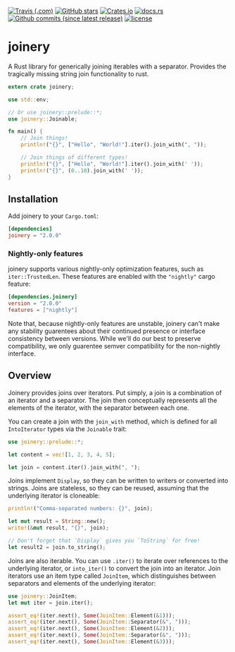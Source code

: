 [![Travis (.com)](https://img.shields.io/travis/com/Lucretiel/joinery.svg?logo=travis)](https://travis-ci.com/Lucretiel/joinery/) [![GitHub stars](https://img.shields.io/github/stars/Lucretiel/joinery.svg?label=stars&logo=github&logoColor=white)](https://github.com/Lucretiel/joinery) [![Crates.io](https://img.shields.io/crates/d/joinery.svg?logo=rust&logoColor=white&label=crates.io)](https://crates.io/crates/joinery) [![docs.rs](https://docs.rs/joinery/badge.svg)](https://docs.rs/joinery) [![Github commits (since latest release)](https://img.shields.io/github/commits-since/Lucretiel/joinery/release.svg?label=commits%20since%20last%20release)](https://github.com/Lucretiel/joinery/compare/release...master) [![license](https://img.shields.io/github/license/Lucretiel/joinery.svg)](https://crates.io/crates/joinery/)

# joinery
A Rust library for generically joining iterables with a separator. Provides the tragically missing string join functionality to rust.

```rust
extern crate joinery;

use std::env;

// Or use joinery::prelude::*;
use joinery::Joinable;

fn main() {
	// Join things!
	println!("{}", ["Hello", "World!"].iter().join_with(", "));

	// Join things of different types!
	println!("{}", ["Hello", "World!"].iter().join_with(' '));
	println!("{}", (0..10).join_with(' '));
}
```

## Installation

Add joinery to your `Cargo.toml`:

```toml
[dependencies]
joinery = "2.0.0"
```

### Nightly-only features

joinery supports various nightly-only optimization features, such as `iter::TrustedLen`. These features are enabled with the `"nightly"` cargo feature:

```toml
[dependencies.joinery]
version = "2.0.0"
features = ["nightly"]
```

Note that, because nightly-only features are unstable, joinery can't make any stability guarentees about their continued presence or interface consistency between versions. While we'll do our best to preserve compatibility, we only guarentee semver compatibility for the non-nightly interface.

## Overview

Joinery provides joins over iterators. Put simply, a join is a combination of an iterator and a separator. The join then conceptually represents all the elements of the iterator, with the separator between each one.

You can create a join with the `join_with` method, which is defined for all `IntoIterator` types via the `Joinable` trait:

```rust
use joinery::prelude::*;

let content = vec![1, 2, 3, 4, 5];

let join = content.iter().join_with(", ");
```

Joins implement `Display`, so they can be written to writers or converted into strings. Joins are stateless, so they can be reused, assuming that the underlying iterator is cloneable:

```rust
println!("Comma-separated numbers: {}", join);

let mut result = String::new();
write!(&mut result, "{}", join);

// Don't forget that `Display` gives you `ToString` for free!
let result2 = join.to_string();
```

Joins are also iterable. You can use `.iter()` to iterate over references to the underlying iterator, or `into_iter()` to convert the join into an iterator. Join iterators use an item type called `JoinItem`, which distinguishes between separators and elements of the underlying iterator:

```rust
use joinery::JoinItem;
let mut iter = join.iter();

assert_eq!(iter.next(), Some(JoinItem::Element(&1)));
assert_eq!(iter.next(), Some(JoinItem::Separator(&", ")));
assert_eq!(iter.next(), Some(JoinItem::Element(&2)));
assert_eq!(iter.next(), Some(JoinItem::Separator(&", ")));
assert_eq!(iter.next(), Some(JoinItem::Element(&3)));
```
